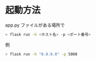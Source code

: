 # 起動方法

app.py ファイルがある場所で
```sh
> flask run -h <ホスト名> -p <ポート番号>
```

例
```sh
> flask run -h "0.0.0.0" -p 5000
```